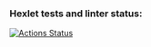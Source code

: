 ### Hexlet tests and linter status:
[![Actions Status](https://github.com/0chra/frontend-project-44/workflows/hexlet-check/badge.svg)](https://github.com/0chra/frontend-project-44/actions)